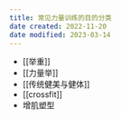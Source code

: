 ```yaml
---
title: 常见力量训练的目的分类
date created: 2022-11-20
date modified: 2023-03-14
---
```

- [[举重]]
- [[力量举]]
- [[传统健美与健体]]
- [[crossfit]]
- 增肌塑型
